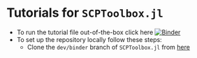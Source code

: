 # Tutorials for `SCPToolbox.jl`

- To run the tutorial file out-of-the-box click here [![Binder](https://mybinder.org/badge_logo.svg)](https://mybinder.org/v2/gh/dmalyuta/SCPToolbox_tutorial/HEAD)
- To set up the repository locally follow these steps:
  - Clone the `dev/binder` branch of `SCPToolbox.jl` from [here](https://github.com/dmalyuta/scp_traj_opt/tree/dev/binder)
